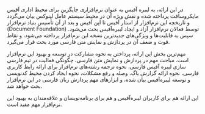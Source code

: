 در این ارائه، به لیبره آفیس به عنوان نرم‌افزاری جایگزین برای محیط اداری آفیس مایکروسافت پرداخته شده و نقش ویژه آن در محیط سیستم عامل لینوکس بیان می‌گردد و تاریخچه این نرم‌افزار از استار آفیس تا اپن آفیس و بعد از آن تأسیس بنیاد نرم‌افزار (Document Foundation) توسط فعالان نرم‌افزار آزاد و ایجاد لیبره‌آفیس بحث می‌شود. سپس به قابلیت‌ها و ویژگی‌های جدیدترین نسخه این نرم‌افزار پرداخته می‌شود، و نقاط قوت و ضعف آن در پردازش و نمایش متن فارسی مورد بحث قرار می‌گیرد.

مهم‌ترین بخش این ارائه، پرداختن به نحوه مشارکت در توسعه و بهبود این نرم‌افزار است. مباحث مهم در پردازش و نمایش متن فارسی، چگونگی فعالیت در تیم فارسی سازی لیبره آفیس فارسی، نحوه ترجمه رشته‌های نرم‌افزار برای ارائه رابط کاربری فارسی، نحوه ارائه گزارش باگ، وصله و رفع مشکلات، نحوه ایجاد کردن محیط کدنویسی و توسعه لیبره‌آفیس بیان شده، و ابزارهای مهم پردازش زبان فارسی در این نرم‌افزار بحث خواهد شد.

این ارائه هم برای کاربران لیبره‌آفیس و هم برای برنامه‌نویسان و علاقه‌مندان به بهبود این نرم‌افزار مهم مفید است.